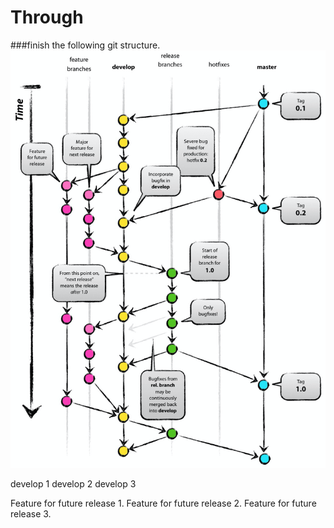 # Through
###finish the following git structure.
![img.png](img.png)

develop 1
develop 2
develop 3

Feature for future release 1.
Feature for future release 2.
Feature for future release 3.